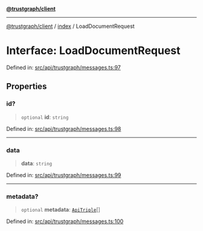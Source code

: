 [**@trustgraph/client**](../../README.md)

***

[@trustgraph/client](../../README.md) / [index](../README.md) / LoadDocumentRequest

# Interface: LoadDocumentRequest

Defined in: [src/api/trustgraph/messages.ts:97](https://github.com/trustgraph-ai/trustgraph-ts-client/blob/edcc8c01cf9c2f58c76719d5d2aa7058546360d9/src/api/trustgraph/messages.ts#L97)

## Properties

### id?

> `optional` **id**: `string`

Defined in: [src/api/trustgraph/messages.ts:98](https://github.com/trustgraph-ai/trustgraph-ts-client/blob/edcc8c01cf9c2f58c76719d5d2aa7058546360d9/src/api/trustgraph/messages.ts#L98)

***

### data

> **data**: `string`

Defined in: [src/api/trustgraph/messages.ts:99](https://github.com/trustgraph-ai/trustgraph-ts-client/blob/edcc8c01cf9c2f58c76719d5d2aa7058546360d9/src/api/trustgraph/messages.ts#L99)

***

### metadata?

> `optional` **metadata**: [`ApiTriple`](ApiTriple.md)[]

Defined in: [src/api/trustgraph/messages.ts:100](https://github.com/trustgraph-ai/trustgraph-ts-client/blob/edcc8c01cf9c2f58c76719d5d2aa7058546360d9/src/api/trustgraph/messages.ts#L100)
